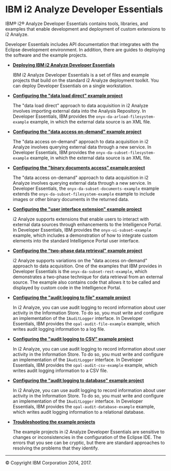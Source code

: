 ﻿IBM i2 Analyze Developer Essentials
===================================

IBM® i2® Analyze Developer Essentials contains tools, libraries, and examples that enable development and deployment of custom extensions to i2 Analyze.

Developer Essentials includes API documentation that integrates with the Eclipse development environment. In addition, there are guides to deploying the software and the example projects.

-   **[Deploying IBM i2 Analyze Developer Essentials](developer_essentials_deploying.md)**

    IBM i2 Analyze Developer Essentials is a set of files and example projects that build on the standard i2 Analyze deployment toolkit. You can deploy Developer Essentials on a single workstation.

-   **[Configuring the "data load direct" example project](developer_essentials_example_dld.md)**

    The "data load direct" approach to data acquisition in i2 Analyze involves importing external data into the Analysis Repository. In Developer Essentials, IBM provides the `onyx-da-arload-filesystem-example` example, in which the external data source is an XML file.

-   **[Configuring the "data access on-demand" example project](developer_essentials_example_daod.md)**

    The "data access on-demand" approach to data acquisition in i2 Analyze involves querying external data through a new service. In Developer Essentials, IBM provides the `onyx-da-subset-filesystem-example` example, in which the external data source is an XML file.

-   **[Configuring the "binary documents access" example project](developer_essentials_example_documents.md)**

    The "data access on-demand" approach to data acquisition in i2 Analyze involves querying external data through a new service. In Developer Essentials, the `onyx-da-subset-documents-example` example extends the `onyx-da-subset-filesystem-example` example to include images or other binary documents in the returned data.

-   **[Configuring the "user interface extension" example project](developer_essentials_example_ui.md)**

    i2 Analyze supports extensions that enable users to interact with external data sources through enhancements to the Intelligence Portal. In Developer Essentials, IBM provides the `onyx-ui-subset-example` example, which includes a demonstration of how to integrate custom elements into the standard Intelligence Portal user interface.

-   **[Configuring the "two-phase data retrieval" example project](developer_essentials_example_rest.md)**

    i2 Analyze supports variations on the "data access on-demand" approach to data acquisition. One of the examples that IBM provides in Developer Essentials is the `onyx-da-subset-rest-example`, which demonstrates a two-phase technique for data retrieval from an external source. The example also contains code that allows it to be called and displayed by custom code in the Intelligence Portal.

-   **[Configuring the "audit logging to file" example project](developer_essentials_example_audit_file.md)**

    In i2 Analyze, you can use audit logging to record information about user activity in the Information Store. To do so, you must write and configure an implementation of the `IAuditLogger` interface. In Developer Essentials, IBM provides the `opal-audit-file-example` example, which writes audit logging information to a log file.

-   **[Configuring the "audit logging to CSV" example project](developer_essentials_example_audit_csv.md)**

    In i2 Analyze, you can use audit logging to record information about user activity in the Information Store. To do so, you must write and configure an implementation of the `IAuditLogger` interface. In Developer Essentials, IBM provides the `opal-audit-csv-example` example, which writes audit logging information to a CSV file.

-   **[Configuring the "audit logging to database" example project](developer_essentials_example_audit_db.md)**

    In i2 Analyze, you can use audit logging to record information about user activity in the Information Store. To do so, you must write and configure an implementation of the `IAuditLogger` interface. In Developer Essentials, IBM provides the `opal-audit-database-example` example, which writes audit logging information to a relational database.

-   **[Troubleshooting the example projects](developer_essentials_troubleshooting.md)**

    The example projects in i2 Analyze Developer Essentials are sensitive to changes or inconsistencies in the configuration of the Eclipse IDE. The errors that you see can be cryptic, but there are standard approaches to resolving the problems that they identify.

------------------------------------------------------------------------

© Copyright IBM Corporation 2014, 2017.


